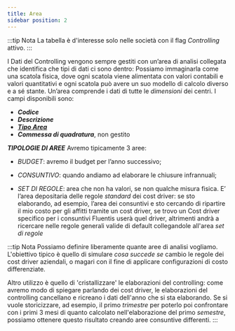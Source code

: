 ```yaml
---
title: Area
sidebar position: 2
---
```



:::tip Nota
La tabella è d'interesse solo nelle società con il flag *Controlling* attivo.
:::

I Dati del Controlling vengono sempre gestiti con un’area di analisi collegata che identifica che tipi di dati ci sono dentro: Possiamo immaginarla come una scatola fisica, dove ogni scatola viene alimentata con valori contabili e valori quantitativi e ogni scatola può avere un suo modello di calcolo diverso e a sé stante. Un’area comprende i dati di tutte le *dimensioni* dei centri.
I campi disponibili sono:
- ***Codice***
- ***Descrizione***
- [***Tipo Area***](/docs/configurations/tables/controlling/managerial-accounting/area-type)
- ***Commessa di quadratura***, non gestito



***TIPOLOGIE DI AREE***
Avremo tipicamente 3 aree:
- *BUDGET*: avremo il budget per l’anno successivo;

- *CONSUNTIVO*: quando andiamo ad elaborare le chiusure infrannuali; 

- *SET DI REGOLE*: area che non ha valori, se non qualche misura fisica. E’ l’area depositaria delle regole *standard* dei cost driver: se sto elaborando, ad esempio, l’area dei consuntivi e sto cercando di ripartire il mio costo per gli affitti tramite un cost driver, se trovo un Cost driver specifico per i consuntivi Fluentis userà quel driver, altrimenti andrà a ricercare nelle regole generali valide di default collegandole all'area *set di regole*

:::tip Nota
Possiamo definire liberamente quante aree di analisi vogliamo. L'obiettivo tipico è quello di simulare *cosa succede se* cambio le regole dei cost driver aziendali, o magari con il fine di applicare configurazioni di costo differenziate.

Altro utilizzo è quello di 'cristallizzare' le elaborazioni del controlling: come avremo modo di spiegare parlando dei cost driver, le elaborazioni del controlling cancellano e ricreano i dati dell'anno che si sta elaborando. Se si vuole storicizzare, ad esempio, il primo *trimestre* per poterlo poi confrontare con i primi 3 mesi di quanto calcolato nell'elaborazione del primo *semestre*, possiamo ottenere questo risultato creando aree consuntive differenti.
:::


